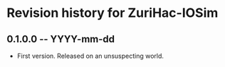 # Revision history for ZuriHac-IOSim

## 0.1.0.0 -- YYYY-mm-dd

* First version. Released on an unsuspecting world.
